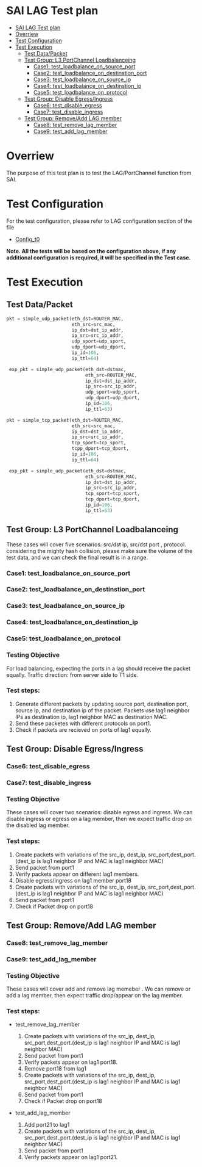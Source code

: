 # SAI LAG Test plan
- [SAI LAG Test plan](#sai-lag-test-plan)
- [Overriew](#overriew)
- [Test Configuration](#test-configuration)
- [Test Execution](#test-execution)
  - [Test Data/Packet](#test-datapacket)
  - [Test Group: L3 PortChannel Loadbalanceing](#test-group-l3-portchannel-loadbalanceing)
    - [Case1: test_loadbalance_on_source_port](#case1-test_loadbalance_on_source_port)
    - [Case2: test_loadbalance_on_destinstion_port](#case2-test_loadbalance_on_destinstion_port)
    - [Case3: test_loadbalance_on_source_ip](#case3-test_loadbalance_on_source_ip)
    - [Case4: test_loadbalance_on_destinstion_ip](#case4-test_loadbalance_on_destinstion_ip)
    - [Case5: test_loadbalance_on_protocol](#case5-test_loadbalance_on_protocol)
  - [Test Group: Disable Egress/Ingress](#test-group-disable-egressingress)
    - [Case6: test_disable_egress](#case6-test_disable_egress)
    - [Case7: test_disable_ingress](#case7-test_disable_ingress)
  - [Test Group: Remove/Add  LAG member](#test-group-removeadd--lag-member)
    - [Case8: test_remove_lag_member](#case8-test_remove_lag_member)
    - [Case9: test_add_lag_member](#case9-test_add_lag_member)
# Overriew
The purpose of this test plan is to test the LAG/PortChannel function from SAI.


# Test Configuration

For the test configuration, please refer to LAG configuration section of the file 
  - [Config_t0](./config_data/config_t0.md)
  
**Note. All the tests will be based on the configuration above, if any additional configuration is required, it will be specified in the Test case.**

# Test Execution
## Test Data/Packet
```Python
pkt = simple_udp_packet(eth_dst=ROUTER_MAC,
                        eth_src=src_mac,
                        ip_dst=dst_ip_addr,
                        ip_src=src_ip_addr,
                        udp_sport=udp_sport,
                        udp_dport=udp_dport,
                        ip_id=106,
                        ip_ttl=64)

 exp_pkt = simple_udp_packet(eth_dst=dstmac,
                             eth_src=ROUTER_MAC,
                             ip_dst=dst_ip_addr,
                             ip_src=src_ip_addr,
                             udp_sport=udp_sport,
                             udp_dport=udp_dport,
                             ip_id=106,
                             ip_ttl=63)
```

```Python
pkt = simple_tcp_packet(eth_dst=ROUTER_MAC,
                        eth_src=src_mac,
                        ip_dst=dst_ip_addr,
                        ip_src=src_ip_addr,
                        tcp_sport=tcp_sport,
                        tcpp_dport=tcp_dport,
                        ip_id=106,
                        ip_ttl=64)

 exp_pkt = simple_udp_packet(eth_dst=dstmac,
                             eth_src=ROUTER_MAC,
                             ip_dst=dst_ip_addr,
                             ip_src=src_ip_addr,
                             tcp_sport=tcp_sport,
                             tcp_dport=tcp_dport,
                             ip_id=106,
                             ip_ttl=63)
```

## Test Group: L3 PortChannel Loadbalanceing
These cases will cover five scenarios: src/dst ip, src/dst port , protocol. considering the mighty hash collision, please make sure the volume of the test data, and we can check the final result is in a range.


### Case1: test_loadbalance_on_source_port
### Case2: test_loadbalance_on_destinstion_port
### Case3: test_loadbalance_on_source_ip
### Case4: test_loadbalance_on_destinstion_ip
### Case5: test_loadbalance_on_protocol


### Testing Objective <!-- omit in toc --> 
For load balancing, expecting the ports in a lag should receive the packet equally. Traffic direction: from server side to T1 side. 

### Test steps: <!-- omit in toc --> 
1. Generate different packets by updating source port, destination port, source ip, and destination ip of the packet. Packets use lag1 neighbor IPs as destination ip, lag1 neighbor MAC as destination MAC.
1. Send these packetes with different protocols on port1. 
1. Check if packets are recieved on ports of lag1 equally.

## Test Group: Disable Egress/Ingress


### Case6: test_disable_egress
### Case7: test_disable_ingress

### Testing Objective <!-- omit in toc --> 
These cases will cover two scenarios: disable egress and ingress.  We can disable ingress or egress on a lag member, then we expect traffic drop on the disabled lag member.

### Test steps: <!-- omit in toc -->
1. Create packets with variations of the src_ip, dest_ip, src_port,dest_port.(dest_ip is lag1 neighbor IP and MAC is lag1 neighbor MAC)
1.  Send packet from port1 
1.  Verify packets appear on different lag1 members.
1.  Disable egress/ingress on lag1 member port18
1. Create packets with variations of the src_ip, dest_ip, src_port,dest_port.(dest_ip is lag1 neighbor IP and MAC is lag1 neighbor MAC)
1.  Send packet from port1
1. Check if Packet drop on port18

## Test Group: Remove/Add  LAG member
### Case8: test_remove_lag_member
### Case9: test_add_lag_member
### Testing Objective <!-- omit in toc --> 
These cases will cover add and  remove lag memeber .  We can remove or add a lag member, then expect traffic drop/appear on the lag member.

### Test steps: <!-- omit in toc -->
- test_remove_lag_member

  1. Create packets with variations of the src_ip, dest_ip, src_port,dest_port.(dest_ip is lag1 neighbor IP and MAC is lag1 neighbor MAC)
  2. Send packet from port1
  3. Verify packets appear on  lag1 port18.
  4. Remove port18 from lag1
  5. Create packets with variations of the src_ip, dest_ip, src_port,dest_port.(dest_ip is lag1 neighbor IP and MAC is lag1 neighbor MAC)
  6. Send packet from port1 
  7. Check if Packet drop on port18
   
- test_add_lag_member
  
  1. Add port21 to lag1
  2. Create packets with variations of the src_ip, dest_ip, src_port,dest_port.(dest_ip is lag1 neighbor IP and MAC is lag1 neighbor MAC)
  3. Send packet from port1 
  4. Verify packets appear on  lag1 port21.



